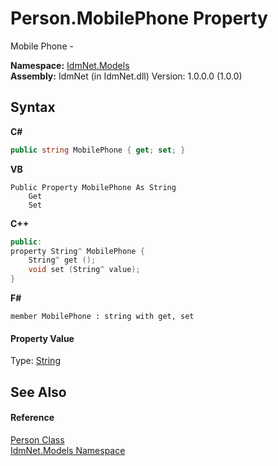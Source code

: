 # Person.MobilePhone Property 
 

Mobile Phone -

**Namespace:**&nbsp;<a href="N_IdmNet_Models">IdmNet.Models</a><br />**Assembly:**&nbsp;IdmNet (in IdmNet.dll) Version: 1.0.0.0 (1.0.0)

## Syntax

**C#**<br />
``` C#
public string MobilePhone { get; set; }
```

**VB**<br />
``` VB
Public Property MobilePhone As String
	Get
	Set
```

**C++**<br />
``` C++
public:
property String^ MobilePhone {
	String^ get ();
	void set (String^ value);
}
```

**F#**<br />
``` F#
member MobilePhone : string with get, set

```


#### Property Value
Type: <a href="http://msdn2.microsoft.com/en-us/library/s1wwdcbf" target="_blank">String</a>

## See Also


#### Reference
<a href="T_IdmNet_Models_Person">Person Class</a><br /><a href="N_IdmNet_Models">IdmNet.Models Namespace</a><br />